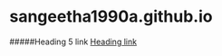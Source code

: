 # sangeetha1990a.github.io
#####Heading 5 link [Heading link](https://github.com/pandao/editor.md "Heading link")
